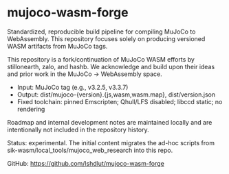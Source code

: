 # mujoco-wasm-forge

Standardized, reproducible build pipeline for compiling MuJoCo to WebAssembly. This repository focuses solely on producing versioned WASM artifacts from MuJoCo tags.

This repository is a fork/continuation of MuJoCo WASM efforts by stillonearth, zalo, and hashb. We acknowledge and build upon their ideas and prior work in the MuJoCo → WebAssembly space.

- Input: MuJoCo tag (e.g., v3.2.5, v3.3.7)
- Output: dist/mujoco-{version}.{js,wasm,wasm.map}, dist/version.json
- Fixed toolchain: pinned Emscripten; Qhull/LFS disabled; libccd static; no rendering

Roadmap and internal development notes are maintained locally and are intentionally not included in the repository history.

Status: experimental. The initial content migrates the ad-hoc scripts from sik-wasm/local_tools/mujoco_web_research into this repo.

GitHub: https://github.com/lshdlut/mujoco-wasm-forge

